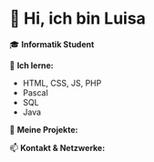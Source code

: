 # 👋 Hi, ich bin Luisa

🎓 **Informatik Student**

🌱 **Ich lerne:**  
- HTML, CSS, JS, PHP  
- Pascal  
- SQL
- Java

🔭 **Meine Projekte:** 

📫 **Kontakt & Netzwerke:**  

<!-- markdown -->
